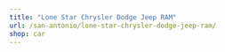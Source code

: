 ```yaml
---
title: "Lone Star Chrysler Dodge Jeep RAM"
url: /san-antonio/lone-star-chrysler-dodge-jeep-ram/
shop: car
---
```

